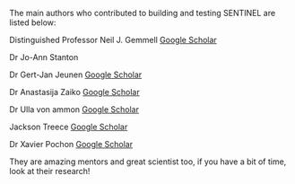 The main authors who contributed to building and testing SENTINEL are listed below:

Distinguished Professor Neil J. Gemmell [Google Scholar](https://scholar.google.co.nz/citations?user=XGE4mdAAAAAJ&hl=en)

Dr Jo-Ann Stanton 

Dr Gert-Jan Jeunen [Google Scholar](https://scholar.google.co.nz/citations?user=YwTVkRAAAAAJ&hl=en)

Dr Anastasija Zaiko [Google Scholar](https://scholar.google.com/citations?user=9ZZXlc4AAAAJ&hl=en)

Dr Ulla von ammon [Google Scholar](https://scholar.google.com/citations?user=BLX6Tz8AAAAJ&hl=en)

Jackson Treece [Google Scholar](https://scholar.google.com/citations?user=XYtLMpvFYZgC&hl=en)

Dr Xavier Pochon [Google Scholar](https://scholar.google.com/citations?user=2AfaTA0AAAAJ&hl=fr)

They are amazing mentors and great scientist too, if you have a bit of time, look at their research!
